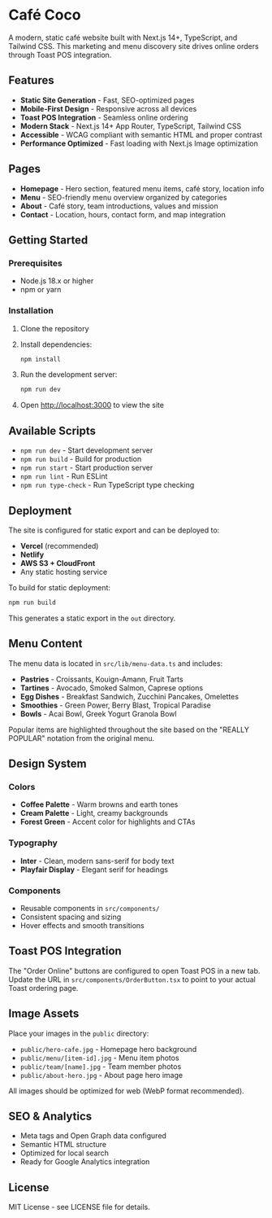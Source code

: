 # Café Coco

A modern, static café website built with Next.js 14+, TypeScript, and Tailwind CSS. This marketing and menu discovery site drives online orders through Toast POS integration.

## Features

- **Static Site Generation** - Fast, SEO-optimized pages
- **Mobile-First Design** - Responsive across all devices
- **Toast POS Integration** - Seamless online ordering
- **Modern Stack** - Next.js 14+ App Router, TypeScript, Tailwind CSS
- **Accessible** - WCAG compliant with semantic HTML and proper contrast
- **Performance Optimized** - Fast loading with Next.js Image optimization

## Pages

- **Homepage** - Hero section, featured menu items, café story, location info
- **Menu** - SEO-friendly menu overview organized by categories
- **About** - Café story, team introductions, values and mission
- **Contact** - Location, hours, contact form, and map integration

## Getting Started

### Prerequisites

- Node.js 18.x or higher
- npm or yarn

### Installation

1. Clone the repository
2. Install dependencies:
   ```bash
   npm install
   ```

3. Run the development server:
   ```bash
   npm run dev
   ```

4. Open [http://localhost:3000](http://localhost:3000) to view the site

## Available Scripts

- `npm run dev` - Start development server
- `npm run build` - Build for production
- `npm run start` - Start production server
- `npm run lint` - Run ESLint
- `npm run type-check` - Run TypeScript type checking

## Deployment

The site is configured for static export and can be deployed to:

- **Vercel** (recommended)
- **Netlify**
- **AWS S3 + CloudFront**
- Any static hosting service

To build for static deployment:

```bash
npm run build
```

This generates a static export in the `out` directory.

## Menu Content

The menu data is located in `src/lib/menu-data.ts` and includes:

- **Pastries** - Croissants, Kouign-Amann, Fruit Tarts
- **Tartines** - Avocado, Smoked Salmon, Caprese options
- **Egg Dishes** - Breakfast Sandwich, Zucchini Pancakes, Omelettes
- **Smoothies** - Green Power, Berry Blast, Tropical Paradise
- **Bowls** - Acai Bowl, Greek Yogurt Granola Bowl

Popular items are highlighted throughout the site based on the "REALLY POPULAR" notation from the original menu.

## Design System

### Colors
- **Coffee Palette** - Warm browns and earth tones
- **Cream Palette** - Light, creamy backgrounds
- **Forest Green** - Accent color for highlights and CTAs

### Typography
- **Inter** - Clean, modern sans-serif for body text
- **Playfair Display** - Elegant serif for headings

### Components
- Reusable components in `src/components/`
- Consistent spacing and sizing
- Hover effects and smooth transitions

## Toast POS Integration

The "Order Online" buttons are configured to open Toast POS in a new tab. Update the URL in `src/components/OrderButton.tsx` to point to your actual Toast ordering page.

## Image Assets

Place your images in the `public` directory:

- `public/hero-cafe.jpg` - Homepage hero background
- `public/menu/[item-id].jpg` - Menu item photos
- `public/team/[name].jpg` - Team member photos
- `public/about-hero.jpg` - About page hero image

All images should be optimized for web (WebP format recommended).

## SEO & Analytics

- Meta tags and Open Graph data configured
- Semantic HTML structure
- Optimized for local search
- Ready for Google Analytics integration

## License

MIT License - see LICENSE file for details.

